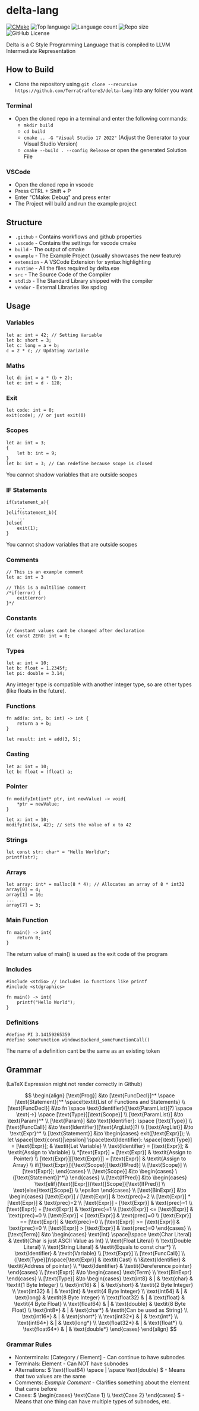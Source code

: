 # delta-lang
[![CMake](https://github.com/TerraCraftere3/delta-lang/actions/workflows/cmake_windows.yml/badge.svg)](https://github.com/TerraCraftere3/delta-lang/actions/workflows/cmake_windows.yml) 
![Top language](https://img.shields.io/github/languages/top/TerraCraftere3/delta-lang?color=yellow&logo=cplusplus)
![Language count](https://img.shields.io/github/languages/count/TerraCraftere3/delta-lang?color=blue)
![Repo size](https://img.shields.io/github/repo-size/TerraCraftere3/delta-lang?color=red&logo=gitlab)
![GitHub License](https://img.shields.io/github/license/TerraCraftere3/delta-lang)

Delta is a C Style Programming Language that is compiled to LLVM Intermediate Representation

## How to Build
- Clone the repository using `git clone --recursive https://github.com/TerraCraftere3/delta-lang` into any folder you want
### Terminal
- Open the cloned repo in a terminal and enter the following commands:
    - `mkdir build`
    - `cd build`
    - `cmake .. -G "Visual Studio 17 2022"` (Adjust the Generator to your Visual Studio Version)
    - `cmake --build . --config Release` or open the generated Solution File
### VSCode
- Open the cloned repo in vscode
- Press CTRL + Shift + P
- Enter "CMake: Debug" and press enter
- The Project will build and run the example project

## Structure
- ``.github`` - Contains workflows and github properties
- ``.vscode`` - Contains the settings for vscode cmake
- ``build`` - The output of cmake
- ``example`` - The Example Project (usually showcases the new feature)
- ``extension`` - A VSCode Extension for syntax highlighting
- ``runtime`` - All the files required by delta.exe
- ``src`` - The Source Code of the Compiler
- ``stdlib`` - The Standard Library shipped with the compiler
- ``vendor`` - External Libraries like spdlog

## Usage
### Variables
```
let a: int = 42; // Setting Variable
let b: short = 3;
let c: long = a + b;  
c = 2 * c; // Updating Variable
```

### Maths 
```
let d: int = a * (b + 2);
let e: int = d - 128;
```

### Exit
```
let code: int = 0;
exit(code); // or just exit(0)
```

### Scopes
```
let a: int = 3;
{
    let b: int = 9;
}
let b: int = 3; // Can redefine because scope is closed
```
You cannot shadow variables that are outside scopes

### IF Statements
```
if(statement_a){
    ...
}elif(statement_b){
    ...
}else{
    exit(1);
}
```
You cannot shadow variables that are outside scopes

### Comments
```
// This is an example comment
let a: int = 3

// This is a multiline comment
/*if(error) {
    exit(error)
}*/
```

### Constants
```
// Constant values cant be changed after declaration
let const ZERO: int = 0;
```

### Types
```
let a: int = 10;
let b: float = 1.2345f;
let pi: double = 3.14;
```
Any integer type is compatible with another integer type, so are other types (like floats in the future).

### Functions
```
fn add(a: int, b: int) -> int {
    return a + b;
}

let result: int = add(3, 5);
```

### Casting
```
let a: int = 10;
let b: float = (float) a;
```

### Pointer
```
fn modifyInt(int* ptr, int newValue) -> void{
    *ptr = newValue;
}

let x: int = 10;
modifyInt(&x, 42); // sets the value of x to 42
```

### Strings
```
let const str: char* = "Hello World\n";
printf(str);
```

### Arrays
```
let array: int* = malloc(8 * 4); // Allocates an array of 8 * int32
array[0] = 4;
array[1] = 16;
...
array[7] = 3;
```

### Main Function

```
fn main() -> int{
    return 0;
}
```
The return value of main() is used as the exit code of the program

### Includes
```
#include <stdio> // includes io functions like printf
#include <stdgraphics>

fn main() -> int{
    printf("Hello World");
}
```

### Definitions
```
#define PI 3.14159265359
#define someFunction windowsBackend_someFunctionCall()
```
The name of a definition cant be the same as an existing token

## Grammar
(LaTeX Expression might not render correctly in Github)

$$
\begin{align}
[\text{Prog}] &\to [\text{FuncDecl}]^* \space [\text{Statement}]^* \space\textit{List of Functions and Statements}
\\
[\text{FuncDecl}] &\to fn \space \text{Identifier}([\text{ParamList}]?) \space \text{->} \space [\text{Type}][\text{Scope}]
\\
[\text{ParamList}] &\to \text{Param}^*
\\
[\text{Param}] &\to \text{Identifier}: \space [\text{Type}]
\\
[\text{FuncCall}] &\to \text{Identifier}([\text{ArgList}]?)
\\
[\text{ArgList}] &\to \text{Expr}^*
\\
[\text{Statement}] &\to 
\begin{cases}
    exit([\text{Expr}]); 
    \\
    let \space[\text{const}|\epsilon] \space\text{Identifier}: \space[\text{Type}] = [\text{Expr}]; & \textit{Let Variable}
    \\
    \text{Identifier} = [\text{Expr}]; & \textit{Assign to Variable}
    \\
    *[\text{Expr}] = [\text{Expr}] & \textit{Assign to Pointer}
    \\
    [\text{Expr}][[\text{Expr}]] = [\text{Expr}] & \textit{Assign to Array}
    \\
    if([\text{Expr}])[\text{Scope}][\text{IfPred}]
    \\
    [\text{Scope}]
    \\
    [\text{Expr}];
\end{cases}
\\
[\text{Scope}] &\to
\begin{cases}
    \{[\text{Statement}]^*\}
\end{cases}
\\
[\text{IfPred}] &\to
\begin{cases}
    \text{elif}(\text{[Expr]})\text{[Scope]}[\text{IfPred}]
    \\
    \text{else}\text{[Scope]}
    \\
    \epsilon
\end{cases}
\\
[\text{BinExpr}] &\to
\begin{cases}
    [\text{Expr}] / [\text{Expr}] & \text{prec}=2
    \\
    [\text{Expr}] * [\text{Expr}] & \text{prec}=2
    \\
    [\text{Expr}] - [\text{Expr}] & \text{prec}=1
    \\
    [\text{Expr}] + [\text{Expr}] & \text{prec}=1
    \\
    [\text{Expr}] <= [\text{Expr}] & \text{prec}=0
    \\
    [\text{Expr}] < [\text{Expr}] & \text{prec}=0
    \\
    [\text{Expr}] == [\text{Expr}] & \text{prec}=0
    \\
    [\text{Expr}] >= [\text{Expr}] & \text{prec}=0
    \\
    [\text{Expr}] > [\text{Expr}] & \text{prec}=0
\end{cases}
\\
[\text{Term}] &\to 
\begin{cases}
    \text{Int} \space|\space  \text{Char Literal} & \textit{Char is just ASCII Value as Int}
    \\
    \text{Float Literal}
    \\
    \text{Double Literal}
    \\
    \text{String Literal}  & \textit{Equals to const char*}
    \\
    \text{Identifier} & \textit{Variable}
    \\
    [\text{Expr}]
    \\
    [\text{FuncCall}]
    \\
    ([\text{Type}])\space[\text{Expr}] & \textit{Cast}
    \\
    \&\text{Identifier} & \textit{Address of pointer}
    \\
    *\text{Identifier} & \textit{Dereference pointer}
\end{cases}
\\
[\text{Expr}] &\to 
\begin{cases}
    \text{Term}
    \\
    \text{BinExpr}
\end{cases}
\\
[\text{Type}] &\to 
\begin{cases}
    \text{int8} & | & \text{char} & \textit{1 Byte Integer}
    \\
    \text{int16} & | & \text{short} & \textit{2 Byte Integer}
    \\
    \text{int32} & | & \text{int} & \textit{4 Byte Integer}
    \\
    \text{int64} & | & \text{long} & \textit{8 Byte Integer}
    \\
    \text{float32} & | & \text{float} & \textit{4 Byte Float}
    \\
    \text{float64} & | & \text{double} & \textit{8 Byte Float}
    \\
    \text{int8*} & | & \text{char*} & \textit{Can be used as String}
    \\
    \text{int16*} & | & \text{short*}
    \\
    \text{int32*} & | & \text{int*}
    \\
    \text{int64*} & | & \text{long*}
    \\
    \text{float32*} & | & \text{float*}
    \\
    \text{float64*} & | & \text{double*}
\end{cases}
\end{align}
$$

### Grammar Rules
- Nonterminals: $` [\text{Category / Element}] `$ - Can continue to have subnodes
- Terminals: $` \text{Element} `$ - Can NOT have subnodes
- Alternations: $` \text{float64} \space | \space \text{double} `$ - Means that two values are the same
- Comments: $` \textit{Example Comment} `$ - Clarifies something about the element that came before
- Cases: $` \begin{cases}
    \text{Case 1}
    \\
    \text{Case 2}
\end{cases} `$ - Means that one thing can have multiple types of subnodes, etc.
